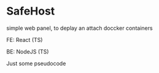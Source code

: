 # SafeHost
simple web panel, to deplay an attach doccker containers

FE:
React (TS)

BE:
NodeJS (TS)

Just some pseudocode
